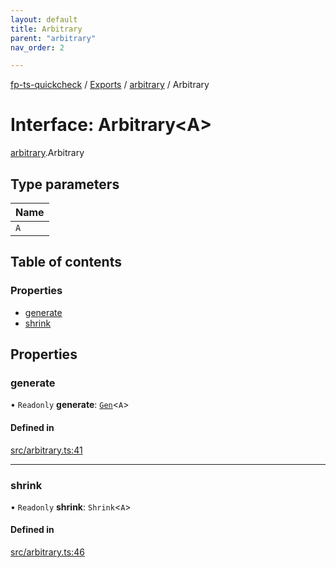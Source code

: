 ```yaml
---
layout: default
title: Arbitrary
parent: "arbitrary"
nav_order: 2

---
```


[fp-ts-quickcheck](../../README.md) / [Exports](../../modules.md) / [arbitrary](../index.md) / Arbitrary

# Interface: Arbitrary<A\>

[arbitrary](../index.md).Arbitrary

## Type parameters

| Name |
| :------ |
| `A` |

## Table of contents

### Properties

- [generate](Arbitrary.md#generate)
- [shrink](Arbitrary.md#shrink)

## Properties

### generate

• `Readonly` **generate**: [`Gen`](../../gen/index.md#gen)<`A`\>

#### Defined in

[src/arbitrary.ts:41](https://github.com/waynevanson/fp-ts-test/blob/062942d/src/arbitrary.ts#L41)

___

### shrink

• `Readonly` **shrink**: `Shrink`<`A`\>

#### Defined in

[src/arbitrary.ts:46](https://github.com/waynevanson/fp-ts-test/blob/062942d/src/arbitrary.ts#L46)
